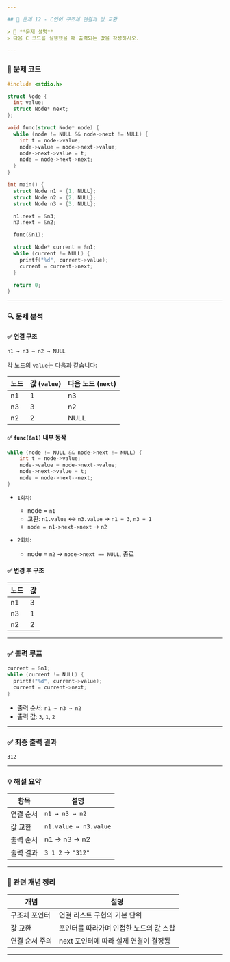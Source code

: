 ```yaml
---

## 🔁 문제 12 - C언어 구조체 연결과 값 교환

> 📌 **문제 설명**
> 다음 C 코드를 실행했을 때 출력되는 값을 작성하시오.

---
```


### 📄 문제 코드

```c
#include <stdio.h>

struct Node {
  int value;
  struct Node* next;
};

void func(struct Node* node) {
  while (node != NULL && node->next != NULL) {
    int t = node->value;
    node->value = node->next->value;
    node->next->value = t;
    node = node->next->next;
  }
}

int main() {
  struct Node n1 = {1, NULL};
  struct Node n2 = {2, NULL};
  struct Node n3 = {3, NULL};

  n1.next = &n3;
  n3.next = &n2;

  func(&n1);

  struct Node* current = &n1;
  while (current != NULL) {
    printf("%d", current->value);
    current = current->next;
  }

  return 0;
}
```

---

### 🔍 문제 분석

#### ✅ 연결 구조

```c
n1 → n3 → n2 → NULL
```

각 노드의 `value`는 다음과 같습니다:

| 노드 | 값 (`value`) | 다음 노드 (`next`) |
| -- | ----------- | -------------- |
| n1 | 1           | n3             |
| n3 | 3           | n2             |
| n2 | 2           | NULL           |

#### ✅ `func(&n1)` 내부 동작

```c
while (node != NULL && node->next != NULL) {
    int t = node->value;
    node->value = node->next->value;
    node->next->value = t;
    node = node->next->next;
}
```

* `1회차`:

  * node = `n1`
  * 교환: `n1.value` ↔ `n3.value` → `n1 = 3`, `n3 = 1`
  * `node = n1->next->next` → `n2`

* `2회차`:

  * node = `n2` → `node->next == NULL`, 종료

#### ✅ 변경 후 구조

| 노드 | 값 |
| -- | - |
| n1 | 3 |
| n3 | 1 |
| n2 | 2 |

---

### ✅ 출력 루프

```c
current = &n1;
while (current != NULL) {
  printf("%d", current->value);
  current = current->next;
}
```

* 출력 순서: `n1 → n3 → n2`
* 출력 값: `3`, `1`, `2`

---

### ✅ 최종 출력 결과

```
312
```

---

### 💡 해설 요약

| 항목    | 설명                    |
| ----- | --------------------- |
| 연결 순서 | `n1 → n3 → n2`        |
| 값 교환  | `n1.value ↔ n3.value` |
| 출력 순서 | n1 → n3 → n2          |
| 출력 결과 | `3 1 2` → `"312"`     |

---

### 📘 관련 개념 정리

| 개념       | 설명                      |
| -------- | ----------------------- |
| 구조체 포인터  | 연결 리스트 구현의 기본 단위        |
| 값 교환     | 포인터를 따라가며 인접한 노드의 값 스왑  |
| 연결 순서 주의 | next 포인터에 따라 실제 연결이 결정됨 |

---